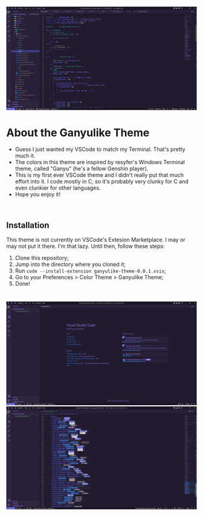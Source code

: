 ![Ganyulike Theme in C](./images/ganyulike_theme_screenshot1.png)

# About the Ganyulike Theme

- Guess I just wanted my VSCode to match my Terminal. That's pretty much it. <br>
- The colors in this theme are inspired by resyfer's Windows Terminal theme, called "Ganyu" (he's a fellow Genshin player).
- This is my first ever VSCode theme and I didn't really put that much effort into it. I code mostly in C, so it's probably very clunky for C and even clunkier for other languages.
- Hope you enjoy it!

<br>

## Installation

This theme is not currently on VSCode's Extesion Marketplace. I may or may not put it there. I'm that lazy. Until then, follow these steps:

1. Clone this repository;
1. Jump into the directory where you cloned it;
1. Run ```code --install-extension ganyulike-theme-0.0.1.vsix```;
1. Go to your Preferences > Color Theme > Ganyulike Theme;
1. Done!

#

![Ganyulike Theme Welcome](./images/ganyulike_theme_screenshot2.png)
![Ganyulike Theme JSON](./images/ganyulike_theme_screenshot3.png)
